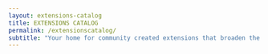 ```yaml
---
layout: extensions-catalog
title: EXTENSIONS CATALOG
permalink: /extensionscatalog/
subtitle: "Your home for community created extensions that broaden the reach and capabilities of Quarkus."
---
```

